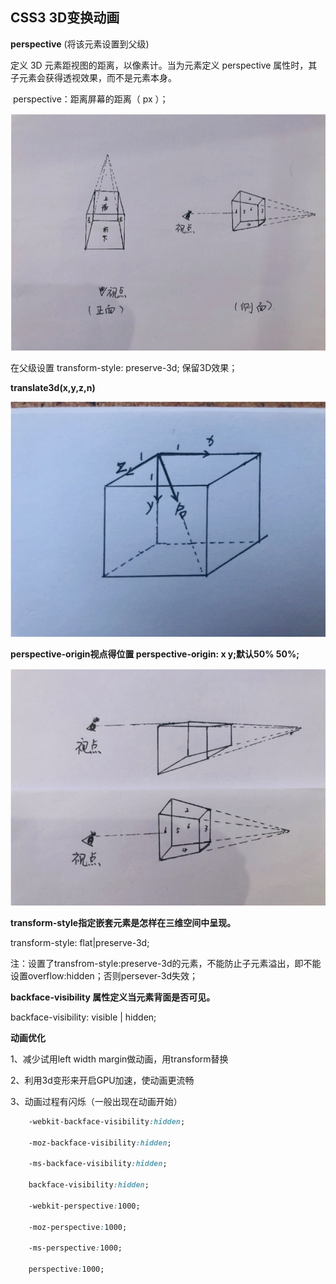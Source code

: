 ## CSS3 3D变换动画



**perspective** (将该元素设置到父级)

定义 3D 元素距视图的距离，以像素计。当为元素定义 perspective 属性时，其子元素会获得透视效果，而不是元素本身。

​	perspective：距离屏幕的距离（ px ）；

![](../image/3d1.png)

在父级设置   transform-style: preserve-3d;  保留3D效果；



**translate3d(x,y,z,n)** 

![](../image/3D2.png)

**perspective-origin视点得位置   perspective-origin: x y;默认50% 50%;** 

![](../image/3d3.png)



**transform-style指定嵌套元素是怎样在三维空间中呈现。**

transform-style: flat|preserve-3d;

注：设置了transfrom-style:preserve-3d的元素，不能防止子元素溢出，即不能设置overflow:hidden；否则persever-3d失效；



**backface-visibility 属性定义当元素背面是否可见。** 

backface-visibility: visible | hidden;





**动画优化** 

1、减少试用left width margin做动画，用transform替换

2、利用3d变形来开启GPU加速，使动画更流畅

3、动画过程有闪烁（一般出现在动画开始）

```css
	-webkit-backface-visibility:hidden;

	-moz-backface-visibility:hidden; 

	-ms-backface-visibility:hidden; 

	backface-visibility:hidden; 

	-webkit-perspective:1000; 

	-moz-perspective:1000; 

	-ms-perspective:1000; 

	perspective:1000;
```





